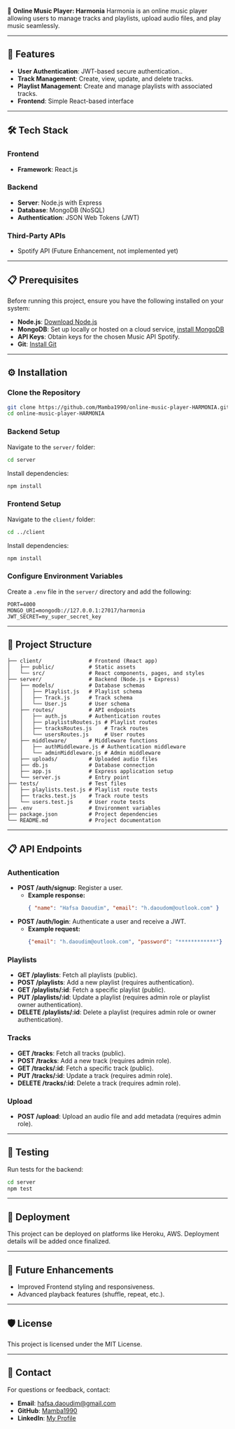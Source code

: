 🎵 **Online Music Player: Harmonia**
Harmonia is an online music player allowing users to manage tracks and playlists, upload audio files, and play music seamlessly.

---

## 🚀 Features
- **User Authentication**: JWT-based secure authentication..
- **Track Management**: Create, view, update, and delete tracks.
- **Playlist Management**: Create and manage playlists with associated tracks.
- **Frontend**: Simple React-based interface

---

## 🛠️ Tech Stack

### Frontend
- **Framework**: React.js

### Backend
- **Server**: Node.js with Express
- **Database**: MongoDB (NoSQL)
- **Authentication**: JSON Web Tokens (JWT)

### Third-Party APIs
- Spotify API (Future Enhancement, not implemented yet)

---

## 📋 Prerequisites
Before running this project, ensure you have the following installed on your system:
- **Node.js**: [Download Node.js](https://nodejs.org/)
- **MongoDB**: Set up locally or hosted on a cloud service, [install MongoDB](https://www.mongodb.com/try/download/community)
- **API Keys**: Obtain keys for the chosen Music API Spotify.
- **Git**: [Install Git](https://git-scm.com/)

---

## ⚙️ Installation

### Clone the Repository
```bash
git clone https://github.com/Mamba1990/online-music-player-HARMONIA.git
cd online-music-player-HARMONIA
```

### Backend Setup
Navigate to the `server/` folder:
```bash
cd server
```
Install dependencies:
```bash
npm install
```

### Frontend Setup
Navigate to the `client/` folder:
```bash
cd ../client
```
Install dependencies:
```bash
npm install
```

### Configure Environment Variables
Create a `.env` file in the `server/` directory and add the following:
```env
PORT=4000
MONGO_URI=mongodb://127.0.0.1:27017/harmonia
JWT_SECRET=my_super_secret_key
```

---

## 📂 Project Structure

```
├── client/               # Frontend (React app)
│   ├── public/           # Static assets
│   └── src/              # React components, pages, and styles
├── server/               # Backend (Node.js + Express)
│   ├── models/           # Database schemas
│   │   ├── Playlist.js   # Playlist schema
│   │   ├── Track.js      # Track schema
│   │   └── User.js       # User schema
│   ├── routes/           # API endpoints
│   │   ├── auth.js       # Authentication routes
│   │   ├── playlistsRoutes.js # Playlist routes
│   │   ├── tracksRoutes.js    # Track routes
│   │   └── usersRoutes.js     # User routes
│   ├── middleware/       # Middleware functions
│   │   ├── authMiddleware.js # Authentication middleware
│   │   └── adminMiddleware.js # Admin middleware
│   ├── uploads/          # Uploaded audio files
│   ├── db.js             # Database connection
│   ├── app.js            # Express application setup
│   └── server.js         # Entry point
├── tests/                # Test files
│   ├── playlists.test.js # Playlist route tests
│   ├── tracks.test.js    # Track route tests
│   └── users.test.js     # User route tests
├── .env                  # Environment variables
├── package.json          # Project dependencies
└── README.md             # Project documentation

```

---

## 📋 API Endpoints

### Authentication
- **POST /auth/signup**: Register a user.
  - **Example response:**
    ```json
    { "name": "Hafsa Daoudim", "email": "h.daoudom@outlook.com" }
    ```
- **POST /auth/login**: Authenticate a user and receive a JWT.
  - **Example request:**
    ```json
    {"email": "h.daoudim@outlook.com", "password": "************"}
    ```

### Playlists
- **GET /playlists**: Fetch all playlists (public).
- **POST /playlists**: Add a new playlist (requires authentication).
- **GET /playlists/:id**: Fetch a specific playlist (public).
- **PUT /playlists/:id**: Update a playlist (requires admin role or playlist owner authentication).
- **DELETE /playlists/:id**: Delete a playlist (requires admin role or owner authentication).

### Tracks
- **GET /tracks**: Fetch all tracks (public).
- **POST /tracks**: Add a new track (requires admin role).
- **GET /tracks/:id**: Fetch a specific track (public).
- **PUT /tracks/:id**: Update a track (requires admin role).
- **DELETE /tracks/:id**: Delete a track (requires admin role).

### Upload
- **POST /upload**: Upload an audio file and add metadata (requires admin role).

---

## 🧪 Testing

Run tests for the backend:
```bash
cd server
npm test
```

---

## 🚀 Deployment
This project can be deployed on platforms like Heroku, AWS. Deployment details will be added once finalized.

---

## 🚀 Future Enhancements
- Improved Frontend styling and responsiveness.
- Advanced playback features (shuffle, repeat, etc.).

---

## 🛡️ License
This project is licensed under the MIT License.

---

## 📧 Contact
For questions or feedback, contact:
- **Email**: hafsa.daoudim@gmail.com
- **GitHub**: [Mamba1990](https://github.com/Mamba1990)
- **LinkedIn**: [My Profile](#)
